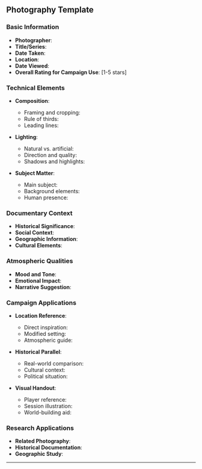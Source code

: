 ## Photography Template

### **Basic Information**
- **Photographer**: 
- **Title/Series**: 
- **Date Taken**: 
- **Location**: 
- **Date Viewed**: 
- **Overall Rating for Campaign Use**: [1-5 stars]

### **Technical Elements**
- **Composition**:
  - Framing and cropping:
  - Rule of thirds:
  - Leading lines:

- **Lighting**:
  - Natural vs. artificial:
  - Direction and quality:
  - Shadows and highlights:

- **Subject Matter**:
  - Main subject:
  - Background elements:
  - Human presence:

### **Documentary Context**
- **Historical Significance**: 
- **Social Context**: 
- **Geographic Information**: 
- **Cultural Elements**: 

### **Atmospheric Qualities**
- **Mood and Tone**: 
- **Emotional Impact**: 
- **Narrative Suggestion**: 

### **Campaign Applications**
- **Location Reference**:
  - Direct inspiration:
  - Modified setting:
  - Atmospheric guide:

- **Historical Parallel**:
  - Real-world comparison:
  - Cultural context:
  - Political situation:

- **Visual Handout**:
  - Player reference:
  - Session illustration:
  - World-building aid:

### **Research Applications**
- **Related Photography**: 
- **Historical Documentation**: 
- **Geographic Study**: 

---
